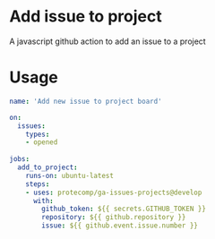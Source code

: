 # Add issue to project

A javascript github action to add an issue to a project

# Usage

```yaml
name: 'Add new issue to project board'

on:
  issues:
    types:
    - opened
 
jobs:
  add_to_project:
    runs-on: ubuntu-latest
    steps:
    - uses: protecomp/ga-issues-projects@develop
      with:
        github_token: ${{ secrets.GITHUB_TOKEN }}
        repository: ${{ github.repository }}
        issue: ${{ github.event.issue.number }}

```
